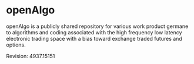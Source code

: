 openAlgo
========

openAlgo is a publicly shared repository for various work product germane to algorithms and coding associated with the high frequency low latency electronic trading space with a bias toward exchange traded futures and options.


Revision: 4937.15151
